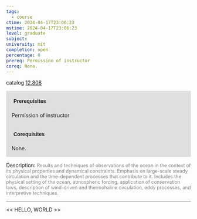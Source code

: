 ```yaml
---
tags:
  - course
ctime: 2024-04-17T23:06:23
mstime: 2024-04-17T23:06:23
level: graduate
subject: 
university: mit
completion: open
percentage: 0
prereq: Permission of instructor
coreq: None.
---
```


catalog [12.808](http://student.mit.edu/catalog/m12c.html#12.808)

<span style="display: block; padding: 15px; background-color: rgb(100, 100, 100, 0.2);"><font id="m_prereq845_0" style="display: block; font-family: Arial, sans-serif; font-weight: bold; padding: 5px">Prerequisites</font><br><span id="prereq845_0">Permission of instructor</span></span>
<span style="display: block; padding: 15px; background-color: rgb(100, 100, 100, 0.2);"><font id="m_coreq845_0" style="display: block; font-family: Arial, sans-serif; font-weight: bold; padding: 5px">Corequisites</font><br><span id="coreq845_0">None.</span></span>

<font style="">Description:</font>
<font style="color: grey; font-size: 0.8rem;">Results and techniques of observations of the ocean in the context of its physical properties and dynamical constraints. Emphasis on large-scale steady circulation and the time-dependent processes that contribute to it. Includes the physical setting of the ocean, atmospheric forcing, application of conservation laws, description of wind-driven and thermohaline circulation, eddy processes, and interpretive techniques.</font>



---

<< HELLO, WORLD >>

